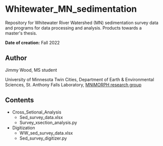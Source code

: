 # Whitewater_MN_sedimentation
Repository for Whitewater River Watershed (MN) sedimentation survey data and programs for data processing and analysis. Products towards a master's thesis. 

**Date of creation:** Fall 2022

## Author
Jimmy Wood, MS student

University of Minnesota Twin Cities, Department of Earth & Environmental Sciences, St. Anthony Falls Laboratory, [MNiMORPH research group](https://mnimorph.science)

## Contents
- Cross_Setional_Analysis
  - Sed_survey_data.xlsx
  - Survey_xsection_analysis.py
- Digitization
  - WW_sed_survey_data.xlsx
  - Sed_survey_digitizer.py
